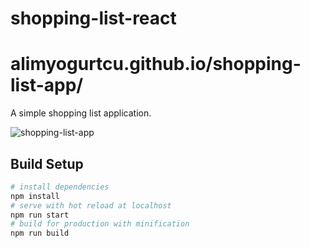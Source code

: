 # shopping-list-react

# alimyogurtcu.github.io/shopping-list-app/
A simple shopping list application.

![shopping-list-app](https://user-images.githubusercontent.com/50144617/145710294-e83521e2-e00b-4608-80f5-67b577987563.png)

## Build Setup

``` bash
# install dependencies
npm install
# serve with hot reload at localhost
npm run start
# build for production with minification
npm run build
```
